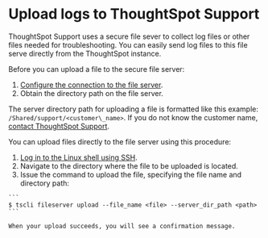 # Upload logs to ThoughtSpot Support

ThoughtSpot Support uses a secure file sever to collect log files or other files needed for troubleshooting. You can easily send log files to this file serve directly from the ThoughtSpot instance.

Before you can upload a file to the secure file server:

1.  [Configure the connection to the file server](../setup/configure_secure_file_server_connection.html#).
2.  Obtain the directory path on the file server.

The server directory path for uploading a file is formatted like this example: `/Shared/support/<customer\_name>`. If you do not know the customer name, [contact ThoughtSpot Support](../misc/contact.html#).

You can upload files directly to the file server using this procedure:

1.   [Log in to the Linux shell using SSH](../setup/login_console.html#). 
2.   Navigate to the directory where the file to be uploaded is located. 
3.   Issue the command to upload the file, specifying the file name and directory path: 

    ```
    $ tscli fileserver upload --file_name <file> --server_dir_path <path>
    ```

    When your upload succeeds, you will see a confirmation message.


